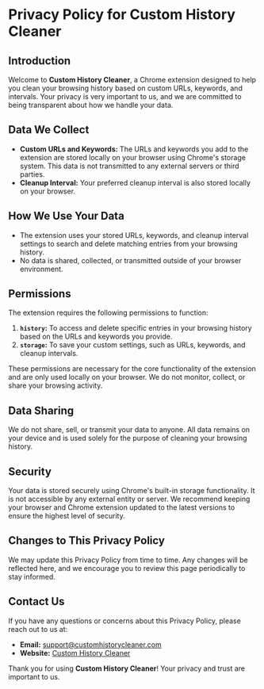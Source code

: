 # Privacy Policy for Custom History Cleaner

## Introduction
Welcome to **Custom History Cleaner**, a Chrome extension designed to help you clean your browsing history based on custom URLs, keywords, and intervals. Your privacy is very important to us, and we are committed to being transparent about how we handle your data.

## Data We Collect
- **Custom URLs and Keywords:** The URLs and keywords you add to the extension are stored locally on your browser using Chrome's storage system. This data is not transmitted to any external servers or third parties.
- **Cleanup Interval:** Your preferred cleanup interval is also stored locally on your browser.

## How We Use Your Data
- The extension uses your stored URLs, keywords, and cleanup interval settings to search and delete matching entries from your browsing history.
- No data is shared, collected, or transmitted outside of your browser environment.

## Permissions
The extension requires the following permissions to function:
1. **`history`:** To access and delete specific entries in your browsing history based on the URLs and keywords you provide.
2. **`storage`:** To save your custom settings, such as URLs, keywords, and cleanup intervals.

These permissions are necessary for the core functionality of the extension and are only used locally on your browser. We do not monitor, collect, or share your browsing activity.

## Data Sharing
We do not share, sell, or transmit your data to anyone. All data remains on your device and is used solely for the purpose of cleaning your browsing history.

## Security
Your data is stored securely using Chrome's built-in storage functionality. It is not accessible by any external entity or server. We recommend keeping your browser and Chrome extension updated to the latest versions to ensure the highest level of security.

## Changes to This Privacy Policy
We may update this Privacy Policy from time to time. Any changes will be reflected here, and we encourage you to review this page periodically to stay informed.

## Contact Us
If you have any questions or concerns about this Privacy Policy, please reach out to us at:
- **Email:** support@customhistorycleaner.com
- **Website:** [Custom History Cleaner](https://chrome.google.com/webstore)

Thank you for using **Custom History Cleaner**! Your privacy and trust are important to us.
